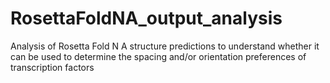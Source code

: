 # RosettaFoldNA_output_analysis
Analysis of Rosetta Fold N A structure predictions to understand whether it can be used to determine the spacing and/or orientation preferences of transcription factors
